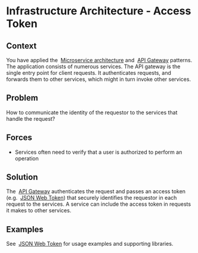 [comment]: [Architecture](ReadMe.MD)

Infrastructure Architecture - Access Token
========================================

 
Context
-------

You have applied the  [Microservice architecture](https://microservices.io/patterns/microservices.html) and  [API Gateway](https://microservices.io/patterns/apigateway.html) patterns. The application consists of numerous services. The API gateway is the single entry point for client requests. It authenticates requests, and forwards them to other services, which might in turn invoke other services.

Problem
-------

How to communicate the identity of the requestor to the services that handle the request?

Forces
------

-   Services often need to verify that a user is authorized to perform     an operation

Solution
--------

The  [API Gateway](https://microservices.io/patterns/apigateway.html) authenticates the request and passes an access token (e.g.  [JSON Web Token](https://jwt.io/)) that securely identifies the requestor in each request to the services. A service can include the access token in requests it makes to other services.

Examples
--------

See  [JSON Web Token](https://jwt.io/) for usage examples and supporting libraries.


